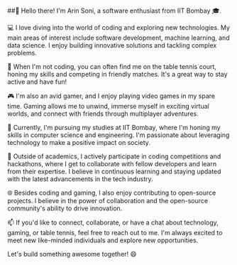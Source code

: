 ##👋 Hello there! I'm Arin Soni, a software enthusiast from IIT Bombay 🎓.

💻 I love diving into the world of coding and exploring new technologies. My main areas of interest include software development, machine learning, and data science. I enjoy building innovative solutions and tackling complex problems.

🏓 When I'm not coding, you can often find me on the table tennis court, honing my skills and competing in friendly matches. It's a great way to stay active and have fun!

🎮 I'm also an avid gamer, and I enjoy playing video games in my spare time. Gaming allows me to unwind, immerse myself in exciting virtual worlds, and connect with friends through multiplayer adventures.

🌟 Currently, I'm pursuing my studies at IIT Bombay, where I'm honing my skills in computer science and engineering. I'm passionate about leveraging technology to make a positive impact on society.

🚀 Outside of academics, I actively participate in coding competitions and hackathons, where I get to collaborate with fellow developers and learn from their expertise. I believe in continuous learning and staying updated with the latest advancements in the tech industry.

🌐 Besides coding and gaming, I also enjoy contributing to open-source projects. I believe in the power of collaboration and the open-source community's ability to drive innovation.

📫 If you'd like to connect, collaborate, or have a chat about technology, gaming, or table tennis, feel free to reach out to me. I'm always excited to meet new like-minded individuals and explore new opportunities.

Let's build something awesome together! 😄

